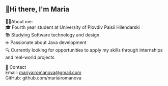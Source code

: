 ## 🤚Hi there, I'm Maria 
 👩‍💻About me:<br/>
🎓 Fourth year student at University of Plovdiv Paisii Hilendarski<br/>
📚 Studying Software technology and design<br/>
☕ Passionate about Java development<br/>
🔍 Currently looking for opportunities to apply my skills through internships and real-world projects<br/>

<n> 📩 Contact<br/>
Email: mariyairomanova@gmail.com<br/>
GitHub: github.com/mariairomanova<br/>

